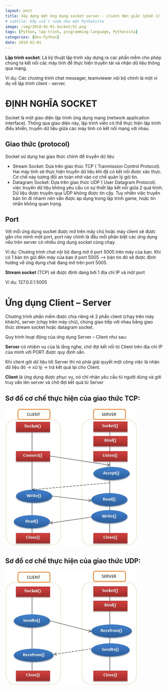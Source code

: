 ```yaml
---
layout: post
title: Xây dựng một ứng dụng socket server - client đơn giản (phần 1)
# subtile: Hãy viết code như một Pythonista
image: /img/2018-02-01-Socket/SC.png
tags: [Python, lap-trinh, programming-language, Pythonista]
categories: [Dev-Python]
date: 2018-02-01
---
```



**Lập trình socket**: Là kỹ thuật lập trình xây dựng ra các phần mềm cho phép chúng ta kết nối các máy tính để thực hiện truyền tải và nhận dữ liệu thông qua mạng.

Ví dụ: Các chương trình chat messager, teamviewer nội bộ chính là một ví dụ về lập trình client - server.

# ĐỊNH NGHĨA SOCKET
Socket là một giao diện lập trình ứng dụng mạng (network application interface). Thông qua giao diện này, lập trình viên có thể thực hiện lập trình điều khiển, truyền dữ liệu giữa các máy tính có kết nối mạng với nhau. 

## Giao thức (protocol)
Socket sử dụng hai giao thức chính để truyền dữ liệu 
- Stream Socket: Dựa trên giao thúc TCP ( Tranmission Control Protocol). Hai máy tính sẽ thực hiện truyền dữ liệu khi đã có kết nối được xác thực. Cơ chế này tương đối an toàn nhờ vào cơ chế quản lý gói tin.
- Datagram Socket: Dựa trên giao thức UDP ( User Datagram Protocol). việc truyền dữ liệu không yêu cầu có sự thiết lập kết nối giữa 2 quá trình. Dữ liệu được truyền qua UDP không được tin cậy. Tuy nhiên việc truyền bản tin đi nhanh nên vẫn được áp dụng trong lập trình game, hoặc tin nhắn không quan trọng.

## Port
Với mỗi ứng dụng socket được mở trên máy chủ hoặc máy client sẽ được gắn cho mình một port, port này chính là đầu mối phân biệt các ứng dụng nếu trên server có nhiều ứng dụng socket cùng chạy.

Ví dụ: 
Chương trình chat nội bộ đang mở ở port 5005 trên máy của bạn. Khi có 1 bản tin gửi đến máy của bạn ở port 5005 --> bản tin đó sẽ được định hướng về ứng dụng chat đang mở trên port 5005.

**Stream socket** (TCP) sẽ được định dang bởi 1 địa chỉ IP và một port

Ví dụ: 127.0.0.1:5005

# Ứng dụng Client – Server
Chương trình phần mềm được chia riêng rẽ 2 phần client (chạy trên máy khách), server (chạy trên máy chủ), chúng giao tiếp với nhau bằng giao thức stream socket hoặc datagram socket.

 Quy trình hoạt động của ứng dụng Server – Client như sau: 
 
  **Server** có nhiệm vụ của là lắng nghe, chờ đợi kết nối từ Client trên địa chỉ IP của mình với PORT được quy định sẵn. 
  
  Khi client gởi dữ liệu tới Server thì nó phải giải quyết một công việc là nhận dữ liệu đó -> xử lý -> trả kết quả lại cho Client.

  **Client** là ứng dụng được phục vụ, nó chỉ nhận yêu cầu từ người dùng và gởi truy vấn lên server và chờ đợi kết quả từ Server

## Sơ đồ cơ chế thực hiện của giao thức TCP:
![socket.png](/img/2018-02-01-Socket/tcp2.jpg)



## Sơ đồ cơ chế thực hiện của giao thức UDP:
![socket.png](/img/2018-02-01-Socket/udp2.jpg)



